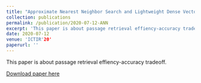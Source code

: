```yaml
---
title: "Approximate Nearest Neighbor Search and Lightweight Dense Vector Reranking in Multi-Stage Retrieval Architectures."
collection: publications
permalink: /publication/2020-07-12-ANN
excerpt: 'This paper is about passage retrieval effiency-accuracy tradeoff.'
date: 2020-07-12
venue: 'ICTIR'20'
paperurl: ''
---
```

This paper is about passage retrieval effiency-accuracy tradeoff.

[Download paper here](https://cs.uwaterloo.ca/~jimmylin/publications/Tu_etal_ICTIR2020.pdf)
